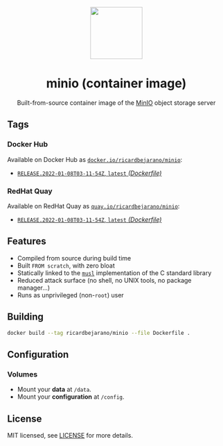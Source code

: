 <p align="center"><img src="https://emojipedia-us.s3.dualstack.us-west-1.amazonaws.com/thumbs/160/apple/198/peacock_1f99a.png" width="120px"></p>
<h1 align="center">minio (container image)</h1>
<p align="center">Built-from-source container image of the <a href="https://minio.io">MinIO</a> object storage server</p>


## Tags

### Docker Hub

Available on Docker Hub as [`docker.io/ricardbejarano/minio`](https://hub.docker.com/r/ricardbejarano/minio):

- [`RELEASE.2022-01-08T03-11-54Z`, `latest` *(Dockerfile)*](Dockerfile)

### RedHat Quay

Available on RedHat Quay as [`quay.io/ricardbejarano/minio`](https://quay.io/repository/ricardbejarano/minio):

- [`RELEASE.2022-01-08T03-11-54Z`, `latest` *(Dockerfile)*](Dockerfile)


## Features

* Compiled from source during build time
* Built `FROM scratch`, with zero bloat
* Statically linked to the [`musl`](https://musl.libc.org/) implementation of the C standard library
* Reduced attack surface (no shell, no UNIX tools, no package manager...)
* Runs as unprivileged (non-`root`) user


## Building

```bash
docker build --tag ricardbejarano/minio --file Dockerfile .
```


## Configuration

### Volumes

- Mount your **data** at `/data`.
- Mount your **configuration** at `/config`.


## License

MIT licensed, see [LICENSE](LICENSE) for more details.
